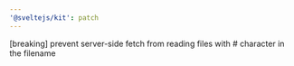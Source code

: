```yaml
---
'@sveltejs/kit': patch
---
```


[breaking] prevent server-side fetch from reading files with # character in the filename
